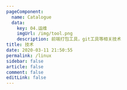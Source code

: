 ```yaml
---
pageComponent:
  name: Catalogue
  data:
    key: 04.运维
    imgUrl: /img/tool.png
    description: 前端打包工具，git工具等相关技术
title: 技术
date: 2020-03-11 21:50:55
permalink: /linux
sidebar: false
article: false
comment: false
editLink: false
---
```

